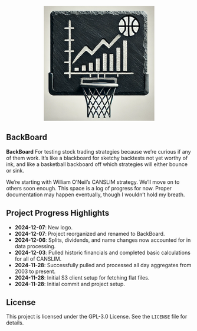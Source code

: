 <p align="center">
  <img src="images/logo.png" alt="BackBoard Logo">
</p>

## BackBoard

**BackBoard** For testing stock trading strategies because we’re curious if any of them work.  It’s like a blackboard for sketchy backtests not yet worthy of ink, and like a basketball backboard off which strategies will either bounce or sink. 

We’re starting with William O’Neil’s CANSLIM strategy.  We’ll move on to others soon enough. This space is a log of progress for now. Proper documentation may happen eventually, though I wouldn’t hold my breath.

## Project Progress Highlights

- **2024-12-07**: New logo.
- **2024-12-07**: Project reorganized and renamed to BackBoard.
- **2024-12-06**: Splits, dividends, and name changes now accounted for in data processing.
- **2024-12-03**: Pulled historic financials and completed basic calculations for all of CANSLIM.
- **2024-11-28**: Successfully pulled and processed all day aggregates from 2003 to present.
- **2024-11-28**: Initial S3 client setup for fetching flat files.
- **2024-11-28**: Initial commit and project setup.

## License

This project is licensed under the GPL-3.0 License. See the `LICENSE` file for details.